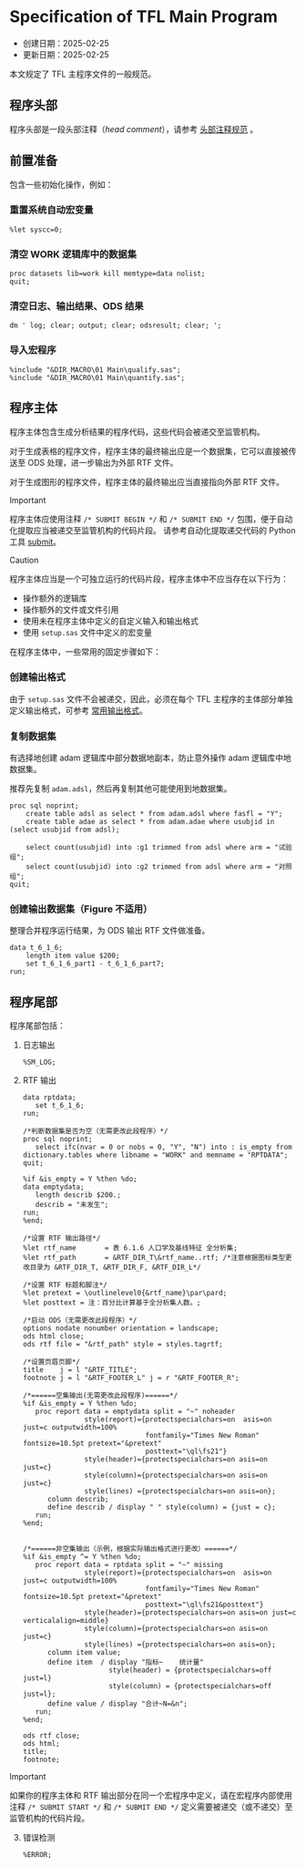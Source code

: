 # Specification of TFL Main Program

- 创建日期：2025-02-25
- 更新日期：2025-02-25

本文规定了 TFL 主程序文件的一般规范。

## 程序头部

程序头部是一段头部注释（_head comment_），请参考 [头部注释规范](./Specification%20of%20header%20comment.md) 。

## 前置准备

包含一些初始化操作，例如：

### 重置系统自动宏变量

```sas
%let syscc=0;
```

### 清空 WORK 逻辑库中的数据集

```sas
proc datasets lib=work kill memtype=data nolist;
quit;
```

### 清空日志、输出结果、ODS 结果

```sas
dm ' log; clear; output; clear; odsresult; clear; ';
```

### 导入宏程序

```sas
%include "&DIR_MACRO\01 Main\qualify.sas";
%include "&DIR_MACRO\01 Main\quantify.sas";
```

## 程序主体

程序主体包含生成分析结果的程序代码，这些代码会被递交至监管机构。

对于生成表格的程序文件，程序主体的最终输出应是一个数据集，它可以直接被传送至 ODS 处理，进一步输出为外部 RTF 文件。

对于生成图形的程序文件，程序主体的最终输出应当直接指向外部 RTF 文件。

> [!IMPORTANT]
>
> 程序主体应使用注释 `/* SUBMIT BEGIN */` 和 `/* SUBMIT END */` 包围，便于自动化提取应当被递交至监管机构的代码片段。
> 请参考自动化提取递交代码的 Python 工具 [submit](https://github.com/smjc-org/py-submit)。

> [!CAUTION]
>
> 程序主体应当是一个可独立运行的代码片段，程序主体中不应当存在以下行为：
>
> - 操作额外的逻辑库
> - 操作额外的文件或文件引用
> - 使用未在程序主体中定义的自定义输入和输出格式
> - 使用 `setup.sas` 文件中定义的宏变量

在程序主体中，一些常用的固定步骤如下：

### 创建输出格式

由于 `setup.sas` 文件不会被递交，因此，必须在每个 TFL 主程序的主体部分单独定义输出格式，可参考 [常用输出格式](https://github.com/smjc-org/cheatlist/blob/main/src/format.md)。

### 复制数据集

有选择地创建 adam 逻辑库中部分数据地副本，防止意外操作 adam 逻辑库中地数据集。

推荐先复制 `adam.adsl`，然后再复制其他可能使用到地数据集。

```sas
proc sql noprint;
    create table adsl as select * from adam.adsl where fasfl = "Y";
    create table adae as select * from adam.adae where usubjid in (select usubjid from adsl);

    select count(usubjid) into :g1 trimmed from adsl where arm = "试验组";
    select count(usubjid) into :g2 trimmed from adsl where arm = "对照组";
quit;
```

### 创建输出数据集（Figure 不适用）

整理合并程序运行结果，为 ODS 输出 RTF 文件做准备。

```sas
data t_6_1_6;
    length item value $200;
    set t_6_1_6_part1 - t_6_1_6_part7;
run;
```

## 程序尾部

程序尾部包括：

1. 日志输出

   ```sas
   %SM_LOG;
   ```

2. RTF 输出

   ```sas
   data rptdata;
      set t_6_1_6;
   run;

   /*判断数据集是否为空（无需更改此段程序）*/
   proc sql noprint;
      select ifc(nvar = 0 or nobs = 0, "Y", "N") into : is_empty from dictionary.tables where libname = "WORK" and memname = "RPTDATA";
   quit;

   %if &is_empty = Y %then %do;
   data emptydata;
      length describ $200.;
      describ = "未发生";
   run;
   %end;

   /*设置 RTF 输出路径*/
   %let rtf_name       = 表 6.1.6 人口学及基线特征 全分析集;
   %let rtf_path       = &RTF_DIR_T\&rtf_name..rtf; /*注意根据图标类型更改目录为 &RTF_DIR_T, &RTF_DIR_F, &RTF_DIR_L*/

   /*设置 RTF 标题和脚注*/
   %let pretext = \outlinelevel0{&rtf_name}\par\pard;
   %let posttext = 注：百分比计算基于全分析集人数。;

   /*启动 ODS（无需更改此段程序）*/
   options nodate nonumber orientation = landscape;
   ods html close;
   ods rtf file = "&rtf_path" style = styles.tagrtf;

   /*设置页眉页脚*/
   title    j = l "&RTF_TITLE";
   footnote j = l "&RTF_FOOTER_L" j = r "&RTF_FOOTER_R";

   /*======空集输出(无需更改此段程序)======*/
   %if &is_empty = Y %then %do;
      proc report data = emptydata split = "~" noheader
                  style(report)={protectspecialchars=on  asis=on  just=c outputwidth=100%
                                 fontfamily="Times New Roman" fontsize=10.5pt pretext="&pretext"
                                 posttext="\ql\fs21"}
                  style(header)={protectspecialchars=on asis=on just=c}
                  style(column)={protectspecialchars=on asis=on just=c}
                  style(lines) ={protectspecialchars=on asis=on};
         column describ;
         define describ / display " " style(column) = {just = c};
      run;
   %end;


   /*======非空集输出（示例，根据实际输出格式进行更改）======*/
   %if &is_empty ^= Y %then %do;
      proc report data = rptdata split = "~" missing
                  style(report)={protectspecialchars=on  asis=on  just=c outputwidth=100%
                                 fontfamily="Times New Roman" fontsize=10.5pt pretext="&pretext"
                                 posttext="\ql\fs21&posttext"}
                  style(header)={protectspecialchars=on asis=on just=c verticalalign=middle}
                  style(column)={protectspecialchars=on asis=on just=c}
                  style(lines) ={protectspecialchars=on asis=on};
         column item value;
         define item  / display "指标~    统计量"
                        style(header) = {protectspecialchars=off just=l}
                        style(column) = {protectspecialchars=off just=l};
         define value / display "合计~N=&n";
      run;
   %end;

   ods rtf close;
   ods html;
   title;
   footnote;
   ```

> [!IMPORTANT]
> 如果你的程序主体和 RTF 输出部分在同一个宏程序中定义，请在宏程序内部使用注释 `/* SUBMIT START */` 和 `/* SUBMIT END */` 定义需要被递交（或不递交）至监管机构的代码片段。

3. 错误检测

   ```sas
   %ERROR;
   ```
